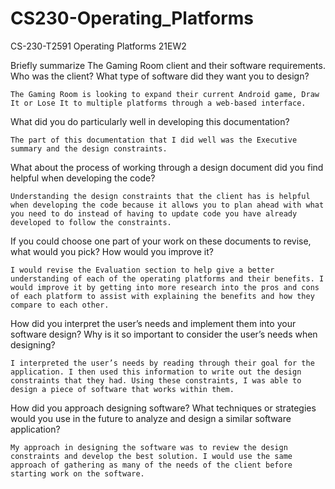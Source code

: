 # CS230-Operating_Platforms
CS-230-T2591 Operating Platforms 21EW2

Briefly summarize The Gaming Room client and their software requirements. Who was the client? What type of software did they want you to design?

	The Gaming Room is looking to expand their current Android game, Draw It or Lose It to multiple platforms through a web-based interface.
  
What did you do particularly well in developing this documentation?

	The part of this documentation that I did well was the Executive summary and the design constraints.

What about the process of working through a design document did you find helpful when developing the code?

	Understanding the design constraints that the client has is helpful when developing the code because it allows you to plan ahead with what you need to do instead of having to update code you have already developed to follow the constraints.

If you could choose one part of your work on these documents to revise, what would you pick? How would you improve it?

	I would revise the Evaluation section to help give a better understanding of each of the operating platforms and their benefits. I would improve it by getting into more research into the pros and cons of each platform to assist with explaining the benefits and how they compare to each other.

How did you interpret the user’s needs and implement them into your software design? Why is it so important to consider the user’s needs when designing?

	I interpreted the user’s needs by reading through their goal for the application. I then used this information to write out the design constraints that they had. Using these constraints, I was able to design a piece of software that works within them.

How did you approach designing software? What techniques or strategies would you use in the future to analyze and design a similar software application?

	My approach in designing the software was to review the design constraints and develop the best solution. I would use the same approach of gathering as many of the needs of the client before starting work on the software.
